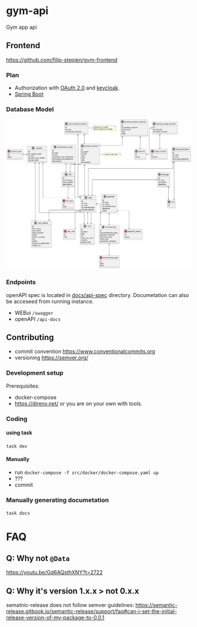 # gym-api

Gym app api


## Frontend

https://github.com/filip-stepien/gym-frontend

### Plan

- Authorization with [OAuth 2.0](https://datatracker.ietf.org/doc/html/rfc6749) and [keycloak](https://www.keycloak.org/).
- [Spring Boot](https://spring.io)

### Database Model

![model](./docs/model.svg)

### Endpoints

openAPI spec is located in [docs/api-spec](docs/api-spec) directory.
Documetation can also be acceseed from running instance.

- WEBui `/swagger`
- openAPI `/api-docs`

## Contributing

- commit convention https://www.conventionalcommits.org
- versioning https://semver.org/

### Development setup

Prerequisites:

-   docker-compose
-   https://direnv.net/ or you are on your own with tools.

### Coding

#### using task

`task dev`

#### Manually
- run `docker-compose -f src/docker/docker-compose.yaml up`
- ???
- commit

### Manually generating documetation

`task docs`


# FAQ

## Q: Why not `@Data`

https://youtu.be/Gd6AQsthXNY?t=2722

## Q: Why it's version 1.x.x > not 0.x.x

sematnic-release does not follow semver guidelines: https://semantic-release.gitbook.io/semantic-release/support/faq#can-i-set-the-initial-release-version-of-my-package-to-0.0.1